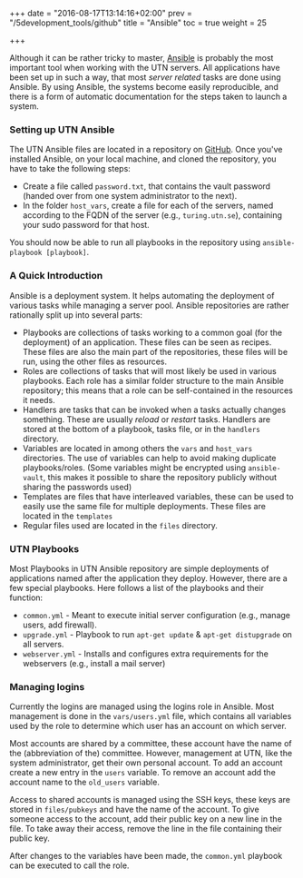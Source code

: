 +++
date = "2016-08-17T13:14:16+02:00"
prev = "/5development_tools/github"
title = "Ansible"
toc = true
weight = 25

+++

Although it can be rather tricky to master, [Ansible](https://www.ansible.com)
is probably the most important tool when working with the UTN servers. All
applications have been set up in such a way, that most *server related* tasks
are done using Ansible. By using Ansible, the systems become easily
reproducible, and there is a form of automatic documentation for the steps taken
to launch a system.

### Setting up UTN Ansible

The UTN Ansible files are located in a repository on
[GitHub](/5development_tools/github). Once you've installed Ansible, on your
local machine, and cloned the repository, you have to take the following steps:

- Create a file called `password.txt`, that contains the vault password (handed
over from one system administrator to the next).
- In the folder `host_vars`, create a file for each of the servers, named
according to the FQDN of the server (e.g., `turing.utn.se`), containing your
sudo password for that host.

You should now be able to run all playbooks in the repository using
`ansible-playbook [playbook]`.

### A Quick Introduction

Ansible is a deployment system. It helps automating the deployment of various
tasks while managing a server pool. Ansible repositories are rather rationally
split up into several parts:

- Playbooks are collections of tasks working to a common goal (for the
deployment) of an application. These files can be seen as recipes. These files
are also the main part of the repositories, these files will be run, using the
other files as resources.
- Roles are collections of tasks that will most likely be used in various
playbooks. Each role has a similar folder structure to the main Ansible
repository; this means that a role can be self-contained in the resources it
needs.
- Handlers are tasks that can be invoked when a tasks actually changes
something. These are usually *reload* or *restart* tasks. Handlers are stored
at the bottom of a playbook, tasks file, or in the `handlers` directory.
- Variables are located in among others the `vars` and `host_vars` directories.
The use of variables can help to avoid making duplicate playbooks/roles. (Some
variables might be encrypted using `ansible-vault`, this makes it possible to
share the repository publicly without sharing the passwords used)
- Templates are files that have interleaved variables, these can be used to
easily use the same file for multiple deployments. These files are located in
the `templates`
- Regular files used are located in the `files` directory.

### UTN Playbooks

Most Playbooks in UTN Ansible repository are simple deployments of applications
named after the application they deploy. However, there are a few special
playbooks. Here follows a list of the playbooks and their function:

- `common.yml` - Meant to execute initial server configuration (e.g., manage
users, add firewall).
- `upgrade.yml` - Playbook to run `apt-get update` & `apt-get distupgrade` on
all servers.
- `webserver.yml` - Installs and configures extra requirements for the
webservers (e.g., install a mail server)

### Managing logins

Currently the logins are managed using the logins role in Ansible. Most
management is done in the `vars/users.yml` file, which contains all variables
used by the role to determine which user has an account on which server.

Most accounts are shared by a committee, these account have the name of the
(abbreviation of the) committee. However, management at UTN, like the system
administrator, get their own personal account. To add an account create a new
entry in the `users` variable. To remove an account add the account name to the
`old_users` variable.

Access to shared accounts is managed using the SSH keys, these keys are stored
in `files/pubkeys` and have the name of the account. To give someone access to
the account, add their public key on a new line in the file. To take away their
access, remove the line in the file containing their public key.

After changes to the variables have been made, the `common.yml` playbook can be
executed to call the role.
